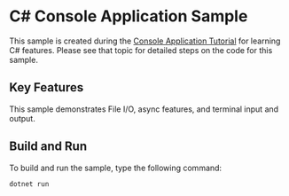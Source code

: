 # C# Console Application Sample

This sample is created during the [Console Application Tutorial](../../../../../docs/csharp/tutorials/console-teleprompter.md)
for learning C# features. Please see that topic for detailed steps on the code
for this sample.

## Key Features

This sample demonstrates File I/O, async features, and terminal input and output.

## Build and Run

To build and run the sample, type the following command:

`dotnet run`
